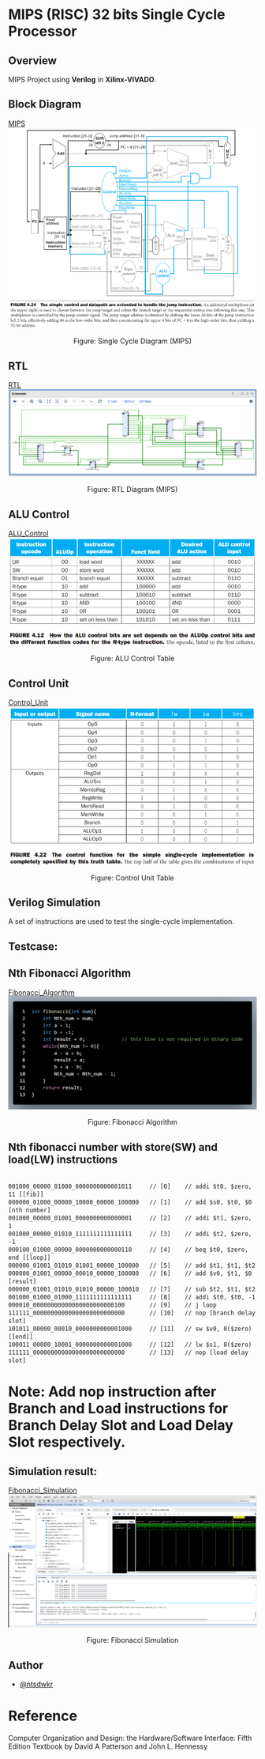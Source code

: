 # MIPS (RISC) 32 bits Single Cycle Processor

## Overview

MIPS Project using **Verilog** in **Xilinx-VIVADO**.

## Block Diagram

[MIPS](Documents/MIPS.png)
![MIPS](Documents/MIPS.png)

<center>Figure: Single Cycle Diagram (MIPS)</center>

## RTL

[RTL](Documents/RTL.png)
![RTL](Documents/RTL.png)
<center>Figure: RTL Diagram (MIPS)</center>

## ALU Control

[ALU_Control](Documents/ALU_Control.png)
![ALU_Control](Documents/ALU_Control.png)

<center>Figure: ALU Control Table</center>


## Control Unit

[Control_Unit](Documents/Control_Unit.png)
![Control_Unit](Documents/Control_Unit.png)

<center>Figure: Control Unit Table</center>

## Verilog Simulation

A set of instructions are used to test the single-cycle implementation.

## Testcase: 

## Nth Fibonacci Algorithm

[Fibonacci_Algorithm](Documents/Fibonacci_Function.png)
![Fibonacci_Algorithm](Documents/Fibonacci_Function.png)
<center>Figure: Fibonacci Algorithm</center>


## Nth fibonacci number with store(SW) and load(LW) instructions

```assembly

001000_00000_01000_0000000000001011     // [0]    // addi $t0, $zero, 11 [[fib]]
000000_01000_00000_10000_00000_100000   // [1]    // add $s0, $t0, $0 [nth number]
001000_00000_01001_0000000000000001     // [2]    // addi $t1, $zero, 1
001000_00000_01010_1111111111111111     // [3]    // addi $t2, $zero, -1
000100_01000_00000_0000000000000110     // [4]    // beq $t0, $zero, end [[loop]]
000000_01001_01010_01001_00000_100000   // [5]    // add $t1, $t1, $t2
000000_01001_00000_00010_00000_100000   // [6]    // add $v0, $t1, $0 [result]
000000_01001_01010_01010_00000_100010   // [7]    // sub $t2, $t1, $t2
001000_01000_01000_1111111111111111     // [8]    // addi $t0, $t0, -1
000010_00000000000000000000000100       // [9]    // j loop
111111_00000000000000000000000000       // [10]   // nop [branch delay slot]
101011_00000_00010_0000000000001000     // [11]   // sw $v0, 8($zero) [[end]]
100011_00000_10001_0000000000001000     // [12]   // lw $s1, 8($zero)
111111_00000000000000000000000000       // [13]   // nop [load delay slot]

```

# Note: Add nop instruction after **Branch** and **Load** instructions for Branch Delay Slot and Load Delay Slot respectively.

## Simulation result:

[Fibonacci_Simulation](Documents/Fibonacci_Simulation.png)
![Fibonacci_Simulation](Documents/Fibonacci_Simulation.png)
<center>Figure: Fibonacci Simulation</center>

## Author 
- [@ntsdwkr](https://github.com/ntsdwkr) 

# Reference

Computer Organization and Design: the Hardware/Software Interface: Fifth Edition
Textbook by David A Patterson and John L. Hennessy
